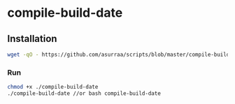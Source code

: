 # compile-build-date


## Installation 
```sh
wget -qO - https://github.com/asurraa/scripts/blob/master/compile-build-date/out/compile-build-date

```

### Run 
```sh 
chmod +x ./compile-build-date
./compile-build-date //or bash compile-build-date
```
